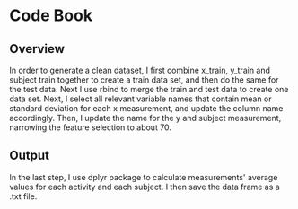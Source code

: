 # Code Book

## Overview
In order to generate a clean dataset, I first combine x_train, y_train and subject train together to create a train data set, and then do the same for the test data. Next I use rbind to merge the train and test data to create one data set. Next, I select all relevant variable names that contain mean or standard deviation for each x measurement, and update the column name accordingly. Then, I update the name for the y and subject measurement, narrowing the feature selection to about 70.

## Output
In the last step, I use dplyr package to calculate measurements' average values for each activity and each subject. I then save the data frame as a .txt file.
